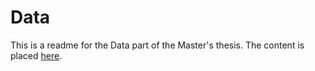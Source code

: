 # Data

This is a readme for the Data part of the Master's thesis. The content is placed [here](https://github.com/Psemata/thesis_research/wiki/Data).

